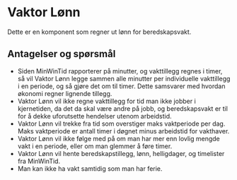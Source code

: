 # Vaktor Lønn

Dette er en komponent som regner ut lønn for beredskapsvakt.

## Antagelser og spørsmål

- Siden MinWinTid rapporterer på minutter, og vakttillegg regnes i timer, så vil Vaktor Lønn legge sammen alle minutter
  per individuelle vakttillegg i en periode, og så gjøre det om til timer. Dette samsvarer med hvordan økonomi regner
  lignende tillegg.
- Vaktor Lønn vil ikke regne vakttillegg for tid man ikke jobber i kjernetiden, da det da skal være andre på jobb, og
  beredskapsvakt er til for å dekke uforutsette hendelser utenom arbeidstid.
- Vaktor Lønn vil trekke fra tid som overstiger maks vaktperiode per dag. Maks vaktperiode er antall timer i døgnet
  minus arbeidstid for vakthaver.
- Vaktor Lønn vil ikke følge med på om man har mer enn lovlig mengde vakt i en periode, eller om man glemmer å føre
  timer.
- Vaktor Lønn vil hente beredskapstillegg, lønn, helligdager, og timelister fra MinWinTid.
- Man kan ikke ha vakt samtidig som man har ferie.
